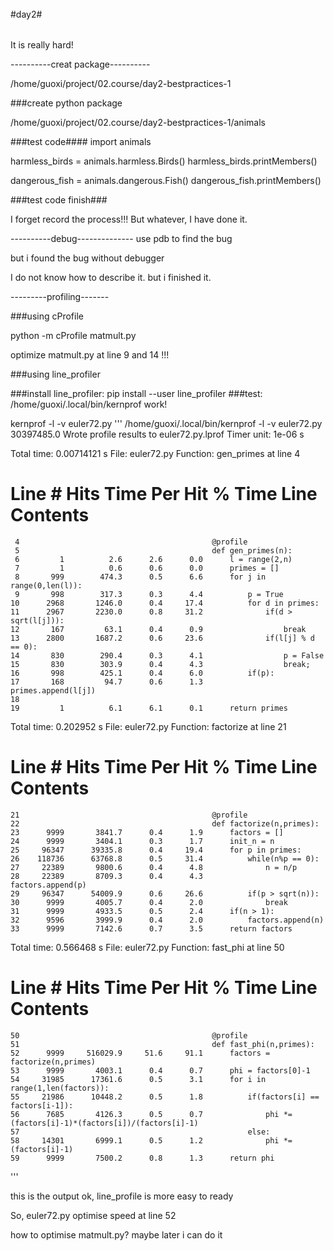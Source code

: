 ######
#day2#
######

It is really hard!

----------creat package----------

/home/guoxi/project/02.course/day2-bestpractices-1

###create python package

/home/guoxi/project/02.course/day2-bestpractices-1/animals

###test code####
 import animals

harmless_birds = animals.harmless.Birds()
harmless_birds.printMembers()

dangerous_fish = animals.dangerous.Fish()
dangerous_fish.printMembers()

###test code finish###

I forget record the process!!! But whatever, I have done it.

----------debug--------------
use pdb to find the bug

but i found the bug without debugger

I do not know how to describe it. but i finished it.


---------profiling-------

###using cProfile 

python -m cProfile matmult.py

optimize matmult.py  at line 9 and 14 !!!

###using line_profiler

###install line_profiler:
    pip install --user line_profiler
###test:
    /home/guoxi/.local/bin/kernprof work!

kernprof -l -v euler72.py
'''
/home/guoxi/.local/bin/kernprof -l -v euler72.py
30397485.0
Wrote profile results to euler72.py.lprof
Timer unit: 1e-06 s

Total time: 0.00714121 s
File: euler72.py
Function: gen_primes at line 4

Line #      Hits         Time  Per Hit   % Time  Line Contents
==============================================================
     4                                           @profile
     5                                           def gen_primes(n):
     6         1          2.6      2.6      0.0      l = range(2,n)
     7         1          0.6      0.6      0.0      primes = []
     8       999        474.3      0.5      6.6      for j in range(0,len(l)):
     9       998        317.3      0.3      4.4          p = True
    10      2968       1246.0      0.4     17.4          for d in primes:
    11      2967       2230.0      0.8     31.2              if(d > sqrt(l[j])):
    12       167         63.1      0.4      0.9                  break
    13      2800       1687.2      0.6     23.6              if(l[j] % d == 0):
    14       830        290.4      0.3      4.1                  p = False
    15       830        303.9      0.4      4.3                  break;
    16       998        425.1      0.4      6.0          if(p):
    17       168         94.7      0.6      1.3              primes.append(l[j])
    18                                           
    19         1          6.1      6.1      0.1      return primes

Total time: 0.202952 s
File: euler72.py
Function: factorize at line 21

Line #      Hits         Time  Per Hit   % Time  Line Contents
==============================================================
    21                                           @profile
    22                                           def factorize(n,primes):
    23      9999       3841.7      0.4      1.9      factors = []
    24      9999       3404.1      0.3      1.7      init_n = n
    25     96347      39335.8      0.4     19.4      for p in primes:
    26    118736      63768.8      0.5     31.4          while(n%p == 0):
    27     22389       9800.6      0.4      4.8              n = n/p
    28     22389       8709.3      0.4      4.3              factors.append(p)
    29     96347      54009.9      0.6     26.6          if(p > sqrt(n)):
    30      9999       4005.7      0.4      2.0              break
    31      9999       4933.5      0.5      2.4      if(n > 1):
    32      9596       3999.9      0.4      2.0          factors.append(n)
    33      9999       7142.6      0.7      3.5      return factors

Total time: 0.566468 s
File: euler72.py
Function: fast_phi at line 50

Line #      Hits         Time  Per Hit   % Time  Line Contents
==============================================================
    50                                           @profile
    51                                           def fast_phi(n,primes):
    52      9999     516029.9     51.6     91.1      factors = factorize(n,primes)
    53      9999       4003.1      0.4      0.7      phi = factors[0]-1
    54     31985      17361.6      0.5      3.1      for i in range(1,len(factors)):
    55     21986      10448.2      0.5      1.8          if(factors[i] == factors[i-1]):
    56      7685       4126.3      0.5      0.7              phi *= (factors[i]-1)*(factors[i])/(factors[i]-1)
    57                                                   else:
    58     14301       6999.1      0.5      1.2              phi *= (factors[i]-1)
    59      9999       7500.2      0.8      1.3      return phi
'''

this is the output
ok, line_profile is more easy to ready

So, euler72.py optimise speed at line 52

how to optimise matmult.py? maybe later i can do it

